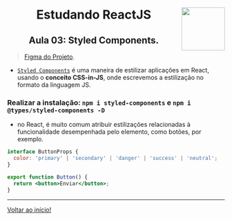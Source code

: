 <div align="center">
<a href="https://github.com/monicaquintal" target="_blank"><img align="right" height="100" src="https://cdn.jsdelivr.net/gh/devicons/devicon/icons/react/react-original.svg" /></a>
<h1>Estudando ReactJS</h1>
<h2>Aula 03: Styled Components.</h2>
</div>

> [Figma do Projeto](https://www.figma.com/community/file/1127351821076435124).

- [`Styled Components`](https://www.npmjs.com/package/styled-components) é uma maneira de estilizar aplicações em React, usando o **conceito CSS-in-JS**, onde escrevemos a estilização no formato da linguagem JS.

### Realizar a instalação: `npm i styled-components` e `npm i @types/styled-components -D`

- no React, é muito comum atribuir estilizações relacionadas à funcionalidade desempenhada pelo elemento, como botões, por exemplo.

~~~jsx
interface ButtonProps {
  color: 'primary' | 'secondary' | 'danger' | 'success' | 'neutral';
}

export function Button() {
  return <button>Enviar</button>;
}
~~~

---

[Voltar ao início!](https://github.com/monicaquintal/estudandoReact/)